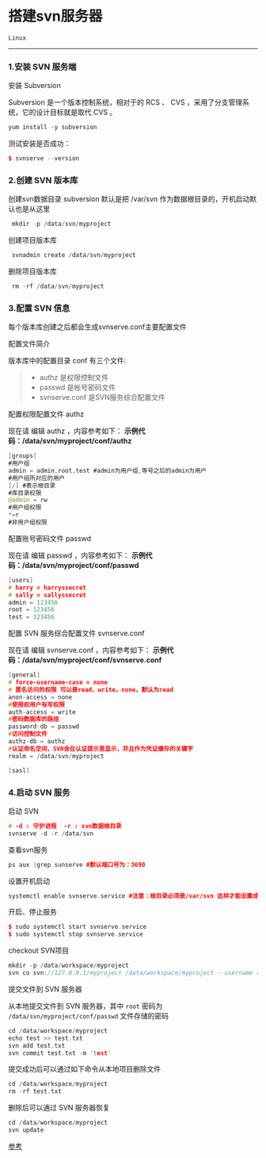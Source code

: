 ﻿# 搭建svn服务器

`Linux`

---

### 1.安装 SVN 服务端


安装 Subversion

Subversion 是一个版本控制系统，相对于的 RCS 、 CVS ，采用了分支管理系统，它的设计目标就是取代 CVS 。
```c++
yum install -y subversion
```
测试安装是否成功：
```c++
$ svnserve --version
```
### 2.创建 SVN 版本库
创建svn数据目录 subversion 默认是把 /var/svn 作为数据根目录的，开机启动默认也是从这里
```c++
 mkdir -p /data/svn/myproject
```
创建项目版本库
```c++
 svnadmin create /data/svn/myproject
```
删除项目版本库
```c++
 rm -rf /data/svn/myproject
```

### 3.配置 SVN 信息

每个版本库创建之后都会生成svnserve.conf主要配置文件

配置文件简介

版本库中的配置目录 conf 有三个文件:

> * authz 是权限控制文件
> * passwd 是帐号密码文件
> * svnserve.conf 是SVN服务综合配置文件

配置权限配置文件 authz

现在请 编辑 authz ，内容参考如下：
**示例代码：/data/svn/myproject/conf/authz**
```java
[groups]
#用户组
admin = admin,root,test #admin为用户组,等号之后的admin为用户
#用户组所对应的用户
[/] #表示根目录
#库目录权限
@admin = rw         
#用户组权限
*=r               
#非用户组权限
```
配置账号密码文件 passwd

现在请 编辑 passwd ，内容参考如下：
**示例代码：/data/svn/myproject/conf/passwd**
```c++
[users]
# harry = harryssecret
# sally = sallyssecret
admin = 123456
root = 123456
test = 123456
```
配置 SVN 服务综合配置文件 svnserve.conf

现在请 编辑 svnserve.conf ，内容参考如下：
**示例代码：/data/svn/myproject/conf/svnserve.conf**
```c++
[general]
# force-username-case = none
# 匿名访问的权限 可以是read、write，none，默认为read
anon-access = none
#使授权用户有写权限
auth-access = write
#密码数据库的路径
password-db = passwd
#访问控制文件
authz-db = authz
#认证命名空间，SVN会在认证提示里显示，并且作为凭证缓存的关键字
realm = /data/svn/myproject

[sasl]
```
### 4.启动 SVN 服务


启动 SVN
```c++
# -d : 守护进程  -r : svn数据根目录
svnserve -d -r /data/svn
```
查看svn服务
```c++
ps aux |grep sunserve #默认端口号为：3690
```
设置开机启动
```c++
systemctl enable svnserve.service #注意：根目录必须是/var/svn 这样才能设置成功！！(有待验证)
```
开启、停止服务
```c++
$ sudo systemctl start svnserve.service
$ sudo systemctl stop svnserve.service
```
checkout SVN项目
```c++
mkdir -p /data/workspace/myproject
svn co svn://127.0.0.1/myproject /data/workspace/myproject --username root --password 123456 --force --no-auth-cache
```
提交文件到 SVN 服务器

从本地提交文件到 SVN 服务器，其中 `root` 密码为 `/data/svn/myproject/conf/passwd` 文件存储的密码
```c++
cd /data/workspace/myproject
echo test >> test.txt
svn add test.txt
svn commit test.txt -m 'test'
```
提交成功后可以通过如下命令从本地项目删除文件
```c++
cd /data/workspace/myproject
rm -rf test.txt
```
删除后可以通过 SVN 服务器恢复
```c++
cd /data/workspace/myproject
svn update
```

[参考](https://cloud.tencent.com/developer/labs/lab/10192)
